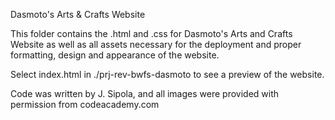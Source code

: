 Dasmoto's Arts & Crafts Website

This folder contains the .html and .css for Dasmoto's Arts and Crafts Website as well as all assets necessary for the deployment and proper formatting, design and appearance of the website.

Select index.html in ./prj-rev-bwfs-dasmoto to see a preview of the website.

Code was written by J. Sipola, and all images were provided with permission from codeacademy.com
